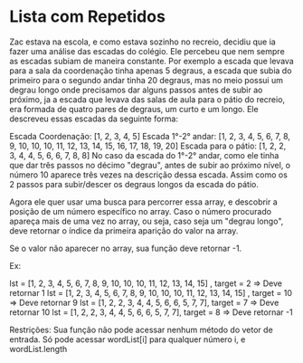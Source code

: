 # Lista com Repetidos

Zac estava na escola, e como estava sozinho no recreio, decidiu que ia fazer uma análise das escadas do colégio. Ele percebeu que nem sempre as escadas subiam de maneira constante. Por exemplo a escada que levava para a sala da coordenação tinha apenas 5 degraus, a escada que subia do primeiro para o segundo andar tinha 20 degraus, mas no meio possui um degrau longo onde precisamos dar alguns passos antes de subir ao próximo, ja a escada que levava das salas de aula para o pátio do recreio, era formada de quatro pares de degraus, um curto e um longo. Ele descreveu essas escadas da seguinte forma:

Escada Coordenação: [1, 2, 3, 4, 5]
Escada 1°-2° andar: [1, 2, 3, 4, 5, 6, 7, 8, 9, 10, 10, 10, 11, 12, 13, 14, 15, 16, 17, 18, 19, 20]
Escada para o pátio: [1, 2, 2, 3, 4, 4, 5, 6, 6, 7, 8, 8]
No caso da escada do 1°-2° andar, como ele tinha que dar três passos no décimo "degrau", antes de subir ao próximo nível, o número 10 aparece três vezes na descrição dessa escada. Assim como os 2 passos para subir/descer os degraus longos da escada do pátio.

Agora ele quer usar uma busca para percorrer essa array, e descobrir a posição de um número específico no array. Caso o número procurado apareça mais de uma vez no array, ou seja, caso seja um "degrau longo", deve retornar o índice da primeira aparição do valor na array.

Se o valor não aparecer no array, sua função deve retornar -1.



Ex:



lst = [1, 2, 3, 4, 5, 6, 7, 8, 9, 10, 10, 10, 11, 12, 13, 14, 15] , target = 2 => Deve retornar 1
lst = [1, 2, 3, 4, 5, 6, 7, 8, 9, 10, 10, 10, 11, 12, 13, 14, 15] , target = 10 => Deve retornar 9
lst = [1, 2, 2, 3, 4, 4, 5, 6, 6, 5, 7, 7], target = 7 => Deve retornar 10
lst = [1, 2, 2, 3, 4, 4, 5, 6, 6, 5, 7, 7], target = 8 => Deve retornar -1


Restrições: Sua função não pode acessar nenhum método do vetor de entrada. Só pode acessar wordList[i] para qualquer número i, e wordList.length
